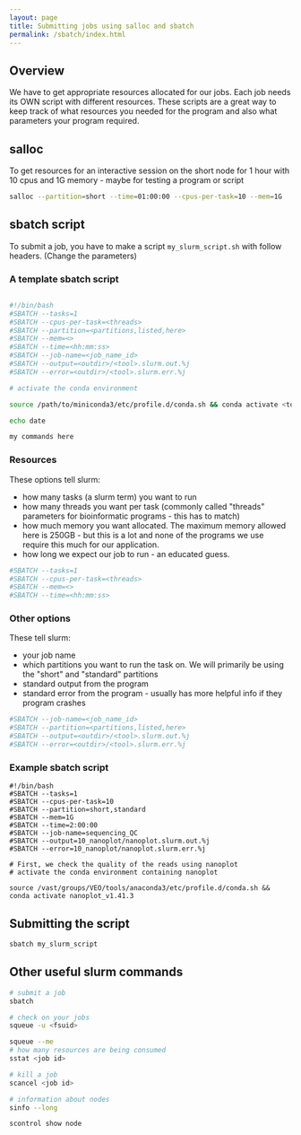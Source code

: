 ```yaml
---
layout: page
title: Submitting jobs using salloc and sbatch
permalink: /sbatch/index.html
---
```


## Overview

We have to get appropriate resources allocated for our jobs. Each job needs its OWN script with different resources. These scripts are a great way to keep track of what resources you needed for the program and also what parameters your program required. 

## salloc

To get resources for an interactive session on the short node for 1 hour with 10 cpus and 1G memory - maybe for testing a program or script

```bash
salloc --partition=short --time=01:00:00 --cpus-per-task=10 --mem=1G
```

## sbatch script

To submit a job, you have to make a script `my_slurm_script.sh` with follow headers. (Change the parameters)

### A template sbatch script

```bash

#!/bin/bash
#SBATCH --tasks=1
#SBATCH --cpus-per-task=<threads>
#SBATCH --partition=<partitions,listed,here>
#SBATCH --mem=<>
#SBATCH --time=<hh:mm:ss>
#SBATCH --job-name=<job_name_id>
#SBATCH --output=<outdir>/<tool>.slurm.out.%j
#SBATCH --error=<outdir>/<tool>.slurm.err.%j

# activate the conda environment

source /path/to/miniconda3/etc/profile.d/conda.sh && conda activate <tool_env>

echo date

my commands here

```

### Resources

These options tell slurm:
- how many tasks (a slurm term) you want to run
- how many threads you want per task (commonly called "threads" parameters for bioinformatic programs - this has to match)
- how much memory you want allocated. The maximum memory allowed here is 250GB - but this is a lot and none of the programs we use require this much for our application.
- how long we expect our job to run - an educated guess. 

```bash
#SBATCH --tasks=1
#SBATCH --cpus-per-task=<threads>
#SBATCH --mem=<>
#SBATCH --time=<hh:mm:ss>
```

### Other options

These tell slurm:
- your job name
- which partitions you want to run the task on. We will primarily be using the "short" and "standard" partitions
- standard output from the program
- standard error from the program - usually has more helpful info if they program crashes

```bash
#SBATCH --job-name=<job_name_id>
#SBATCH --partition=<partitions,listed,here>
#SBATCH --output=<outdir>/<tool>.slurm.out.%j
#SBATCH --error=<outdir>/<tool>.slurm.err.%j

```


### Example sbatch script

```
#!/bin/bash
#SBATCH --tasks=1
#SBATCH --cpus-per-task=10
#SBATCH --partition=short,standard
#SBATCH --mem=1G
#SBATCH --time=2:00:00
#SBATCH --job-name=sequencing_QC
#SBATCH --output=10_nanoplot/nanoplot.slurm.out.%j
#SBATCH --error=10_nanoplot/nanoplot.slurm.err.%j

# First, we check the quality of the reads using nanoplot
# activate the conda environment containing nanoplot

source /vast/groups/VEO/tools/anaconda3/etc/profile.d/conda.sh && conda activate nanoplot_v1.41.3
```


## Submitting the script

```bash
sbatch my_slurm_script
```

## Other useful slurm commands

```bash
# submit a job
sbatch

# check on your jobs
squeue -u <fsuid>

squeue --me
# how many resources are being consumed
sstat <job id>

# kill a job
scancel <job id>

# information about nodes
sinfo --long

scontrol show node
```
